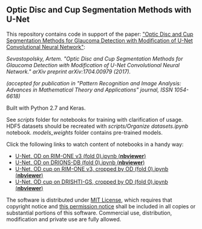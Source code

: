 ## Optic Disc and Cup Segmentation Methods with U-Net

This repository contains code in support of the paper: ["Optic Disc and Cup Segmentation Methods for Glaucoma Detection with Modification of U-Net Convolutional Neural Network"](https://arxiv.org/abs/1704.00979):

*Sevastopolsky, Artem. "Optic Disc and Cup Segmentation Methods for Glaucoma Detection with Modification of U-Net Convolutional Neural Network." arXiv preprint arXiv:1704.00979 (2017).*

*(accepted for publication in "Pattern Recognition and Image Analysis: Advances in Mathematical Theory and Applications" journal, ISSN 1054-6618)*

Built with Python 2.7 and Keras.

See *scripts* folder for notebooks for training with clarification of usage. HDF5 datasets should be recreated with *scripts/Organize datasets.ipynb* notebook. *models_weights* folder contains pre-trained models.

Click the following links to watch content of notebooks in a handy way:
* [U-Net, OD on RIM-ONE v3 (fold 0).ipynb (**nbviewer**)](http://nbviewer.jupyter.org/github/seva100/optic-nerve-cnn/blob/master/scripts/U-Net%2C%20OD%20on%20RIM-ONE%20v3%20%28fold%200%29.ipynb)
* [U-Net, OD on DRIONS-DB (fold 0).ipynb (**nbviewer**)](http://nbviewer.jupyter.org/github/seva100/optic-nerve-cnn/blob/master/scripts/U-Net%2C%20OD%20on%20DRIONS-DB%20%28fold%200%29.ipynb)
* [U-Net, OD cup on RIM-ONE v3, cropped by OD (fold 0).ipynb (**nbviewer**)](http://nbviewer.jupyter.org/github/seva100/optic-nerve-cnn/blob/master/scripts/U-Net%2C%20OD%20cup%20on%20RIM-ONE%20v3%2C%20cropped%20by%20OD%20%28fold%200%29.ipynb)
* [U-Net, OD cup on DRISHTI-GS, cropped by OD (fold 0).ipynb (**nbviewer**)](http://nbviewer.jupyter.org/github/seva100/optic-nerve-cnn/blob/master/scripts/U-Net%2C%20OD%20cup%20on%20DRISHTI-GS%2C%20cropped%20by%20OD%20%28fold%200%29.ipynb)

The software is distributed under [MIT License](LICENSE), which requires that copyright notice and [this permission notice](LICENSE) shall be included in all copies or substantial portions of this software. Commercial use, distribution, modification and private use are fully allowed.
